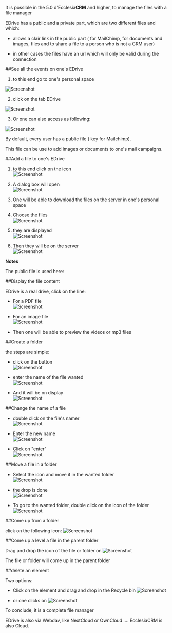 It is possible in the 5.0 d'Ecclesia**CRM** and higher, to manage the files with a file manager

EDrive has a public and a private part, which are two different files and which:

- allows a clair link in the public part ( for MailChimp, for documents and images, files and to share a file to a person who is not a CRM user)

- in other cases the files have an url which will only be valid during the connection


##See all the events on one's EDrive

1. to this end go to one's personal space

![Screenshot](../../img/person/user22.png)

2. click on the tab EDrive

![Screenshot](../../img/person/user32.png)

3. Or one can also access as following:

![Screenshot](../../img/person/edrive1.png)


By default, every user has a public file ( key for Mailchimp).

This file can be use to add images or documents to one's mail campaigns.

##Add a file to one's EDrive

1. to this end click on the icon<br>
![Screenshot](../../img/person/edrive2.png)

2. A dialog box will open<br>
![Screenshot](../../img/person/edrive3.png)

3. One will be able to download the files on the server in one's personal space<br>

4. Choose the files<br>
![Screenshot](../../img/person/edrive4.png)

5. they are displayed<br>
![Screenshot](../../img/person/edrive5.png)

6. Then they will be on the server<br>
![Screenshot](../../img/person/edrive6.png)


**Notes**

The public file is used here:

##Display the file content

EDrive is a real drive, click on the line:

- For a PDF file<br>
![Screenshot](../../img/person/edrive7.png)

- For an image file<br>
![Screenshot](../../img/person/edrive8.png)

- Then one will be able to preview the videos or mp3 files


##Create a folder

the steps are simple:

- click on the button<br>
![Screenshot](../../img/person/edrive9.png)

- enter the name of the file wanted<br>
![Screenshot](../../img/person/edrive10.png)

- And it will be on display<br>
![Screenshot](../../img/person/edrive11.png)

##Change the name of a file

- double click on the file's namer<br>
![Screenshot](../../img/person/edrive12.png)

- Enter the new name<br>
![Screenshot](../../img/person/edrive13.png)

- Click on "enter"<br>
![Screenshot](../../img/person/edrive14.png)

##Move a file in a folder

- Select the icon and move it in the wanted folder<br>
![Screenshot](../../img/person/edrive15.png)

- the drop is done<br>
![Screenshot](../../img/person/edrive16.png)

- To go to the wanted folder, double click on the icon of the folder<br>
![Screenshot](../../img/person/edrive17.png)

##Come up from a folder

click on the following icon:  ![Screenshot](../../img/person/edrive18.png)

##Come up a level a file in the parent folder

Drag and drop the icon of the file or folder on ![Screenshot](../../img/person/edrive18.png)

The file or folder will come up in the parent folder

##delete an element

Two options:

- Click on the element and drag and drop in the Recycle bin ![Screenshot](../../img/person/edrive19.png)

- or one clicks on ![Screenshot](../../img/person/edrive19.png)

To conclude, it is a complete file manager

EDrive is also via Webdav, like NextCloud or OwnCloud .... EcclesiaCRM is also Cloud.
